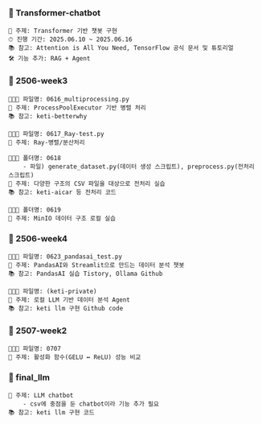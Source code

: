 ### 📂 Transformer-chatbot
```
📌 주제: Transformer 기반 챗봇 구현
⏱ 진행 기간: 2025.06.10 ~ 2025.06.16
📚 참고: Attention is All You Need, TensorFlow 공식 문서 및 튜토리얼
🛠️ 기능 추가: RAG + Agent
```

### 📂 2506-week3
```
👩🏻‍💻 파일명: 0616_multiprocessing.py
📌 주제: ProcessPoolExecutor 기반 병렬 처리
📚 참고: keti-betterwhy
```
```
👩🏻‍💻 파일명: 0617_Ray-test.py
📌 주제: Ray-병렬/분산처리
```
```
👩🏻‍💻 폴더명: 0618
    - 파일) generate_dataset.py(데이터 생성 스크립트), preprocess.py(전처리 스크립트)
📌 주제: 다양한 구조의 CSV 파일을 대상으로 전처리 실습
📚 참고: keti-aicar 등 전처리 코드
```
```
👩🏻‍💻 폴더명: 0619
📌 주제: MinIO 데이터 구조 로컬 실습
```


### 📂 2506-week4
```
👩🏻‍💻 파일명: 0623_pandasai_test.py
📌 주제: PandasAI와 Streamlit으로 만드는 데이터 분석 챗봇
📚 참고: PandasAI 실습 Tistory, Ollama Github
```
```
👩🏻‍💻 파일명: (keti-private)
📌 주제: 로컬 LLM 기반 데이터 분석 Agent
📚 참고: keti llm 구현 Github code
```


### 📂 2507-week2
```
👩🏻‍💻 파일명: 0707
📌 주제: 활성화 함수(GELU ↔ ReLU) 성능 비교
```

### 📂 final_llm
```
📌 주제: LLM chatbot
    - csv에 중점을 둔 chatbot이라 기능 추가 필요
📚 참고: keti llm 구현 코드